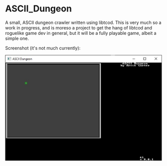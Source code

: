 # ASCII_Dungeon

A small, ASCII dungeon crawler written using libtcod. This is very much so a work in progress, and is moreso a project to get the hang of libtcod and roguelike game dev in general, but it will be a fully playable game, albeit a simple one.

Screenshot (it's not much currently):

![It's not much but it's mine](https://github.com/KevDev13/ASCII_Dungeon/blob/master/Screenshots/screenshot1.jpg?raw=true)
